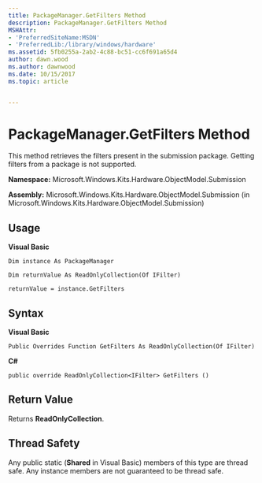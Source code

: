 ```yaml
---
title: PackageManager.GetFilters Method
description: PackageManager.GetFilters Method
MSHAttr:
- 'PreferredSiteName:MSDN'
- 'PreferredLib:/library/windows/hardware'
ms.assetid: 5fb0255a-2ab2-4c88-bc51-cc6f691a65d4
author: dawn.wood
ms.author: dawnwood
ms.date: 10/15/2017
ms.topic: article


---
```


# PackageManager.GetFilters Method


This method retrieves the filters present in the submission package. Getting filters from a package is not supported.

**Namespace:** Microsoft.Windows.Kits.Hardware.ObjectModel.Submission

**Assembly:** Microsoft.Windows.Kits.Hardware.ObjectModel.Submission (in Microsoft.Windows.Kits.Hardware.ObjectModel.Submission)

## <span id="Usage"></span><span id="usage"></span><span id="USAGE"></span>Usage


**Visual Basic**

`Dim instance As PackageManager`

`Dim returnValue As ReadOnlyCollection(Of IFilter)`

`returnValue = instance.GetFilters`

## <span id="Syntax"></span><span id="syntax"></span><span id="SYNTAX"></span>Syntax


**Visual Basic**

`Public Overrides Function GetFilters As ReadOnlyCollection(Of IFilter)`

**C#**

`public override ReadOnlyCollection<IFilter> GetFilters ()`

## <span id="Return_Value"></span><span id="return_value"></span><span id="RETURN_VALUE"></span>Return Value


Returns **ReadOnlyCollection**.

## <span id="Thread_Safety"></span><span id="thread_safety"></span><span id="THREAD_SAFETY"></span>Thread Safety


Any public static (**Shared** in Visual Basic) members of this type are thread safe. Any instance members are not guaranteed to be thread safe.

 

 






